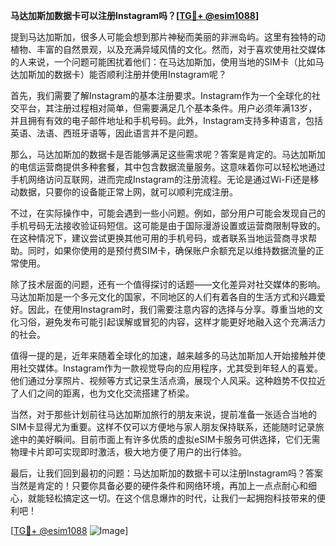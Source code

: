 **马达加斯加数据卡可以注册Instagram吗？[[TG💪+ @esim1088](https://t.me/s/esim1088)]**

提到马达加斯加，很多人可能会想到那片神秘而美丽的非洲岛屿。这里有独特的动植物、丰富的自然景观，以及充满异域风情的文化。然而，对于喜欢使用社交媒体的人来说，一个问题可能困扰着他们：在马达加斯加，使用当地的SIM卡（比如马达加斯加的数据卡）能否顺利注册并使用Instagram呢？

首先，我们需要了解Instagram的基本注册要求。Instagram作为一个全球化的社交平台，其注册过程相对简单，但需要满足几个基本条件。用户必须年满13岁，并且拥有有效的电子邮件地址和手机号码。此外，Instagram支持多种语言，包括英语、法语、西班牙语等，因此语言并不是问题。

那么，马达加斯加的数据卡是否能够满足这些需求呢？答案是肯定的。马达加斯加的电信运营商提供多种套餐，其中包含数据流量服务。这意味着你可以轻松地通过手机网络访问互联网，进而完成Instagram的注册流程。无论是通过Wi-Fi还是移动数据，只要你的设备能正常上网，就可以顺利完成注册。

不过，在实际操作中，可能会遇到一些小问题。例如，部分用户可能会发现自己的手机号码无法接收验证码短信。这可能是由于国际漫游设置或运营商限制导致的。在这种情况下，建议尝试更换其他可用的手机号码，或者联系当地运营商寻求帮助。同时，如果你使用的是预付费SIM卡，确保账户余额充足以维持数据流量的正常使用。

除了技术层面的问题，还有一个值得探讨的话题——文化差异对社交媒体的影响。马达加斯加是一个多元文化的国家，不同地区的人们有着各自的生活方式和兴趣爱好。因此，在使用Instagram时，我们需要注意内容的选择与分享。尊重当地的文化习俗，避免发布可能引起误解或冒犯的内容，这样才能更好地融入这个充满活力的社会。

值得一提的是，近年来随着全球化的加速，越来越多的马达加斯加人开始接触并使用社交媒体。Instagram作为一款视觉导向的应用程序，尤其受到年轻人的喜爱。他们通过分享照片、视频等方式记录生活点滴，展现个人风采。这种趋势不仅拉近了人们之间的距离，也为文化交流搭建了桥梁。

当然，对于那些计划前往马达加斯加旅行的朋友来说，提前准备一张适合当地的SIM卡显得尤为重要。这样不仅可以方便地与家人朋友保持联系，还能随时记录旅途中的美好瞬间。目前市面上有许多优质的虚拟eSIM卡服务可供选择，它们无需物理卡片即可实现即时激活，极大地方便了用户的出行体验。

最后，让我们回到最初的问题：马达加斯加的数据卡可以注册Instagram吗？答案当然是肯定的！只要你具备必要的硬件条件和网络环境，再加上一点点耐心和细心，就能轻松搞定这一切。在这个信息爆炸的时代，让我们一起拥抱科技带来的便利吧！

[[TG💪+ @esim1088](https://t.me/s/esim1088) ![Image](https://i.postimg.cc/4NQfJmqS/Snipaste-2025-05-13-00-14-12.png)]